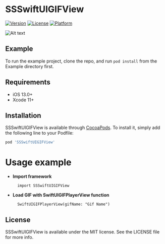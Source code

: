 # SSSwiftUIGIFView


[![Version](https://img.shields.io/cocoapods/v/SSSwiftUIGIFView.svg?style=flat)](https://cocoapods.org/pods/SSSwiftUIGIFView)
[![License](https://img.shields.io/cocoapods/l/SSSwiftUIGIFView.svg?style=flat)](https://cocoapods.org/pods/SSSwiftUIGIFView)
[![Platform](https://img.shields.io/cocoapods/p/SSSwiftUIGIFView.svg?style=flat)](https://cocoapods.org/pods/SSSwiftUIGIFView)

![Alt text](https://github.com/simformsolutions/SSSwiftUIGIFView/blob/master/SSSwiftUIGIFViewExample.gif?raw=true)

## Example

To run the example project, clone the repo, and run `pod install` from the Example directory first.

## Requirements
  - iOS 13.0+
  - Xcode 11+

## Installation

SSSwiftUIGIFView is available through [CocoaPods](https://cocoapods.org). To install
it, simply add the following line to your Podfile:

```ruby
pod 'SSSwiftUIGIFView'
```
# Usage example
-
    **Import framework**

        import SSSwiftUIGIFView
   
-
    **Load GIF with SwiftUIGIFPlayerView function**
      
        SwiftUIGIFPlayerView(gifName: "Gif Name")

## License

SSSwiftUIGIFView is available under the MIT license. See the LICENSE file for more info.

